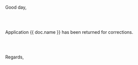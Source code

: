 Good day,

<br><br>

Application {{ doc.name }} has been returned for corrections.

<br><br>

Regards,

<br><br>